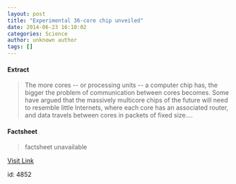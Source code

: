 ```yaml
---
layout: post
title: "Experimental 36-core chip unveiled"
date: 2014-06-23 16:10:02
categories: Science
author: unknown author
tags: []
---
```



#### Extract
>The more cores -- or processing units -- a computer chip has, the bigger the problem of communication between cores becomes. Some have argued that the massively multicore chips of the future will need to resemble little Internets, where each core has an associated router, and data travels between cores in packets of fixed size....

#### Factsheet
>factsheet unavailable

[Visit Link](http://feeds.sciencedaily.com/~r/sciencedaily/~3/ahgZFLMTVYo/140623121002.htm)

id:    4852


